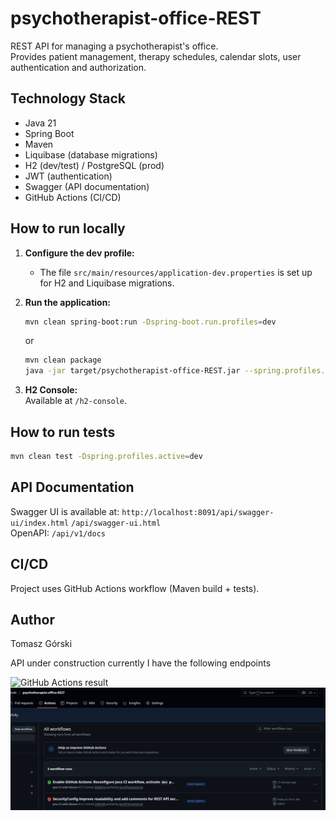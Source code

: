 # psychotherapist-office-REST

REST API for managing a psychotherapist's office.  
Provides patient management, therapy schedules, calendar slots, user authentication and authorization.

## Technology Stack

- Java 21
- Spring Boot
- Maven
- Liquibase (database migrations)
- H2 (dev/test) / PostgreSQL (prod)
- JWT (authentication)
- Swagger (API documentation)
- GitHub Actions (CI/CD)

## How to run locally

1. **Configure the dev profile:**
    - The file `src/main/resources/application-dev.properties` is set up for H2 and Liquibase migrations.

2. **Run the application:**
   ```sh
   mvn clean spring-boot:run -Dspring-boot.run.profiles=dev
   ```
   or
   ```sh
   mvn clean package
   java -jar target/psychotherapist-office-REST.jar --spring.profiles.active=dev
   ```

3. **H2 Console:**  
   Available at `/h2-console`.

## How to run tests

```sh
mvn clean test -Dspring.profiles.active=dev
```

## API Documentation

Swagger UI is available at:
`http://localhost:8091/api/swagger-ui/index.html`
`/api/swagger-ui.html`  
OpenAPI: `/api/v1/docs`

## CI/CD

Project uses GitHub Actions workflow (Maven build + tests).

## Author

Tomasz Górski  




API under construction currently I have the following endpoints

<img width="998" height="884" alt="GitHub Actions result" src="https://github.com/user-attachments/assets/adaefab0-97fb-4c87-aa13-3f9652fd06f7" />

<img alt="Endpoints screenshot" src="src/main/resources/screenshots/Zrzut%20ekranu%20z%202025-10-03%2011-44-27.png" />

